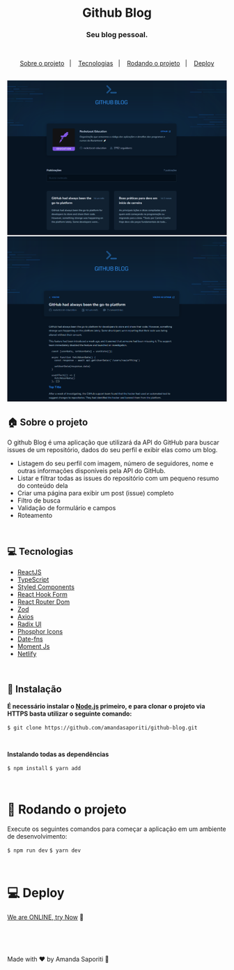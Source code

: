 <h1 align="center">
  Github Blog
</h1>

<h3 align="center">
  Seu blog pessoal.
</h3>

<br>

<p align="center">
  <a href="#house-sobre-o-projeto">Sobre o projeto</a>&nbsp;&nbsp;&nbsp;|&nbsp;&nbsp;&nbsp;
  <a href="#computer-tecnologias">Tecnologias</a>&nbsp;&nbsp;&nbsp;|&nbsp;&nbsp;&nbsp;
  <a href="#runner-rodando-o-projeto">Rodando o projeto</a>&nbsp;&nbsp;&nbsp;|&nbsp;&nbsp;&nbsp;
   <a href="#computer-deploy">Deploy</a>
</p>

<br>

<img alt="Interface" src="https://github.com/amandasaporiti/github-blog/blob/master/src/assets/github-blog-interface.PNG?raw=true">

<img alt="Issues" src="https://github.com/amandasaporiti/github-blog/blob/master/src/assets/issues-interface.PNG?raw=true">

## :house: Sobre o projeto

O github Blog é uma aplicação que utilizará da API do GitHub para buscar issues de um repositório, dados do seu perfil e exibir elas como um blog.

- Listagem do seu perfil com imagem, número de seguidores, nome e outras informações disponíveis pela API do GitHub.
- Listar e filtrar todas as issues do repositório com um pequeno resumo do conteúdo dela
- Criar uma página para exibir um post (issue) completo
- Filtro de busca
- Validação de formulário e campos
- Roteamento

<br>

## :computer: Tecnologias

- [ReactJS](https://reactjs.org/)
- [TypeScript](https://www.typescriptlang.org/)
- [Styled Components](https://styled-components.com/)
- [React Hook Form](https://react-hook-form.com/)
- [React Router Dom](https://reactrouter.com/en/main)
- [Zod](https://zod.dev/)
- [Axios](https://axios-http.com/ptbr/)
- [Radix UI](https://www.radix-ui.com/)
- [Phosphor Icons](https://phosphoricons.com/)
- [Date-fns](https://date-fns.org/)
- [Moment Js](https://momentjs.com/)
- [Netlify](https://www.netlify.com/)

<br>

## :construction_worker: Instalação

**É necessário instalar o [Node.js](https://nodejs.org/en/download/) primeiro, e para clonar o projeto via HTTPS basta utilizar o seguinte comando:**

`$ git clone https://github.com/amandasaporiti/github-blog.git`

<br>

**Instalando todas as dependências**

`$ npm install`
`$ yarn add`

<br>

# :runner: Rodando o projeto

Execute os seguintes comandos para começar a aplicação em um ambiente de desenvolvimento:

`$ npm run dev`
`$ yarn dev`

<br>

# :computer: Deploy

[We are ONLINE, try Now](https://github-blog-interface.netlify.app/) :tada:<br>

<br>

<br>

<br>

Made with ♥ by Amanda Saporiti :wave:
